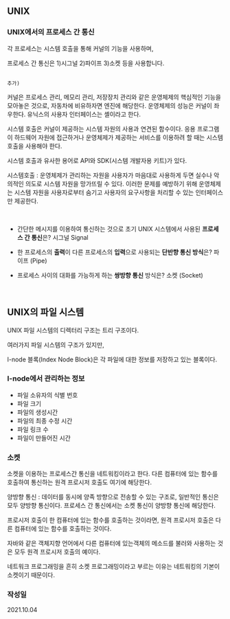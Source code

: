 ## UNIX

### UNIX에서의 프로세스 간 통신

각 프로세스는 시스템 호출을 통해 커널의 기능을 사용하며, 

프로세스 간 통신은 1)시그널 2)파이프 3)소켓 등을 사용합니다.

                                                                                                                                                                                                                                                                                                                                                                                                                                                                                                                                                                                                                                                                                                                                                                                                                                                                                                                                                                        추가)
커널은 프로세스 관리, 메모리 관리, 저장장치 관리와 같은 운영체제의 핵심적인 기능을 모아놓은 것으로, 자동차에 비유하자면 엔진에 해당한다. 운영체제의 성능은 커널이 좌우한다.
유닉스의 사용자 인터페이스는 셸이라고 한다.

시스템 호출은 커널이 제공하는 시스템 자원의 사용과 연견된 함수이다.
응용 프로그램이 하드웨어 자원에 접근하거나 운영체제가 제공하는 서비스를 이용하려 할 때는 시스템 호출을 사용해야 한다.

시스템 호출과 유사한 용어로 API와 SDK(시스템 개발자용 키트)가 있다. 

시스템호출 : 운영체제가 관리하는 자원을 사용자가 마음대로 사용하게 두면 실수나 악의적인 의도로 시스템 자원을 망가뜨릴 수 있다. 이러한 문제를 예방하기 위해 운영체제는 시스템 자원을 사용자로부터 숨기고 사용자의 요구사항을 처리할 수 있는 인터페이스만 제공한다.

<br>

- 간단한 메시지를 이용하여 통신하는 것으로 초기 UNIX 시스템에서 사용된 **프로세스 간 통신**은? 시그널 Signal
    

- 한 프로세스의 **출력**이 다른 프로세스의 **입력**으로 사용되는 **단반향 통신 방식**은?  파이프 (Pipe)
    

- 프로세스 사이의 대화를 가능하게 하는 **쌍방향 통신** 방식은? 소켓 (Socket)
    
<br>

## UNIX의 파일 시스템

UNIX 파일 시스템의 디렉터리 구조는 트리 구조이다.

여러가지 파일 시스템의 구조가 있지만,

I-node 블록(Index Node Block)은 각 파일에 대한 정보를 저장하고 있는 블록이다.

### I-node에서 관리하는 정보

- 파일 소유자의 식별 번호
- 파일 크기
- 파일의 생성시간
- 파일의 최종 수정 시간
- 파일 링크 수
- 파일이 만들어진 시간

### 소켓
소켓을 이용하는 프로세스간 통신을 네트워킹이라고 한다. 다른 컴퓨터에 있는 함수를 호출하여 통신하는 원격 프로시저 호출도 여기에 해당한다.

양방향 통신 : 데이터를 동시에 양족 방향으로 전송할 수 있는 구조로, 일반적인 통신은 모두 양방향 통신이다. 프로세스 간 통신에서는 소켓 통신이 양방향 통신에 해당한다.

프로시저 호출이 한 컴퓨터에 있는 함수를 호출하는 것이라면, 원격 프로시저 호출은 다른 컴퓨터에 있는 함수를 호출하는 것이다. 

자바와 같은 객체지향 언어에서 다른 컴퓨터에 있는객체의 메소드를 불러와 사용하는 것은 모두 원격 프로시저 호출의 예이다.

네트워크 프로그래밍을 흔히 소켓 프로그래밍이라고 부르는 이유는 네트워킹의 기본이 소켓이기 때문이다. 

### 작성일
2021.10.04